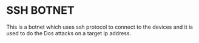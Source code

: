 # SSH BOTNET
This is a botnet which uses ssh protocol to connect to the devices and it is used to do the Dos attacks on a target ip address.
